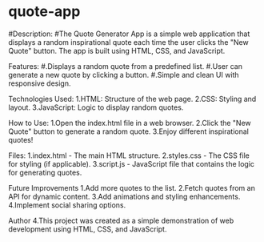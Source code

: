 # quote-app
#Description:
#The Quote Generator App is a simple web application that displays a random
inspirational quote each time the user clicks the "New Quote" button. 
The app is built using HTML, CSS, and JavaScript.


Features:
#.Displays a random quote from a predefined list.
#.User can generate a new quote by clicking a button.
#.Simple and clean UI with responsive design.


Technologies Used:
1.HTML: Structure of the web page.
2.CSS: Styling and layout.
3.JavaScript: Logic to display random quotes.


How to Use:
1.Open the index.html file in a web browser.
2.Click the "New Quote" button to generate a random quote.
3.Enjoy different inspirational quotes!


Files:
1.index.html - The main HTML structure.
2.styles.css - The CSS file for styling (if applicable).
3.script.js - JavaScript file that contains the logic for generating quotes.


Future Improvements
1.Add more quotes to the list.
2.Fetch quotes from an API for dynamic content.
3.Add animations and styling enhancements.
4.Implement social sharing options.

Author
4.This project was created as a simple demonstration of web development using HTML, CSS, and JavaScript.


